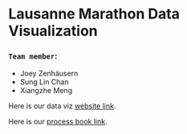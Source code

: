 # Lausanne Marathon Data Visualization

### `Team member`:
- Joey Zenhäusern
- Sung Lin Chan
- Xiangzhe Meng

Here is our data viz [website link](https://sonychan0807.github.io/).

Here is our [process book link](https://docs.google.com/document/d/1EHYNqUvYV9NgqAxjGbxRVW45st_6JBvdjYkWUG8atMQ/edit?usp=sharing).


